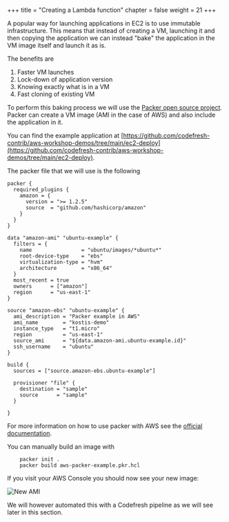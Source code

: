 +++
title = "Creating a Lambda function"
chapter = false
weight = 21
+++

A popular way for launching applications in EC2 is to use immutable infrastructure. This means that instead of creating a VM, launching it and then copying the application we can instead "bake" the application in the VM image itself and launch it as is.

The benefits are

1. Faster VM launches
1. Lock-down of application version
1. Knowing exactly what is in a VM
1. Fast cloning of existing VM

To perform this baking process we will use the [Packer open source project](https://www.packer.io/). Packer can create a VM image (AMI in the case of AWS) and also include the
application in it.

You can find the example application at [https://github.com/codefresh-contrib/aws-workshop-demos/tree/main/ec2-deploy](https://github.com/codefresh-contrib/aws-workshop-demos/tree/main/ec2-deploy).

The packer file that we will use is the following

```hcl
packer {
  required_plugins {
    amazon = {
      version = ">= 1.2.5"
      source  = "github.com/hashicorp/amazon"
    }
  }
}

data "amazon-ami" "ubuntu-example" {
  filters = {
    name                = "ubuntu/images/*ubuntu*"
    root-device-type    = "ebs"
    virtualization-type = "hvm"
    architecture        = "x86_64"
  }
  most_recent = true
  owners      = ["amazon"]
  region      = "us-east-1"
}

source "amazon-ebs" "ubuntu-example" {
  ami_description = "Packer example in AWS"
  ami_name        = "kostis-demo"
  instance_type   = "t1.micro"
  region          = "us-east-1"
  source_ami      = "${data.amazon-ami.ubuntu-example.id}"
  ssh_username    = "ubuntu"
}

build {
  sources = ["source.amazon-ebs.ubuntu-example"]

  provisioner "file" {
    destination = "sample"
    source      = "sample"
  }

}
```

For more information on how to use packer with AWS see the [official documentation](https://developer.hashicorp.com/packer/plugins/builders/amazon/ebs).

You can manually build an image with


```shell
	packer init .
	packer build aws-packer-example.pkr.hcl
```

If you visit your AWS Console you should now see your new image:

![New AMI](/images/ec2/ami-created.png)

We will however automated this with a Codefresh pipeline as we will see later in this section.



